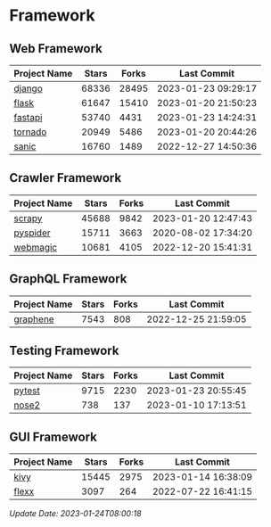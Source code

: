 # Framework

## Web Framework
| Project Name | Stars | Forks | Last Commit |
| ------------ | ----- | ----- | ----------- |
| [django](https://github.com/django/django) | 68336 | 28495 | 2023-01-23 09:29:17 |
| [flask](https://github.com/pallets/flask) | 61647 | 15410 | 2023-01-20 21:50:23 |
| [fastapi](https://github.com/tiangolo/fastapi) | 53740 | 4431 | 2023-01-23 14:24:31 |
| [tornado](https://github.com/tornadoweb/tornado) | 20949 | 5486 | 2023-01-20 20:44:26 |
| [sanic](https://github.com/sanic-org/sanic) | 16760 | 1489 | 2022-12-27 14:50:36 |

## Crawler Framework
| Project Name | Stars | Forks | Last Commit |
| ------------ | ----- | ----- | ----------- |
| [scrapy](https://github.com/scrapy/scrapy) | 45688 | 9842 | 2023-01-20 12:47:43 |
| [pyspider](https://github.com/binux/pyspider) | 15711 | 3663 | 2020-08-02 17:34:20 |
| [webmagic](https://github.com/code4craft/webmagic) | 10681 | 4105 | 2022-12-20 15:41:31 |

## GraphQL Framework
| Project Name | Stars | Forks | Last Commit |
| ------------ | ----- | ----- | ----------- |
| [graphene](https://github.com/graphql-python/graphene) | 7543 | 808 | 2022-12-25 21:59:05 |

## Testing Framework
| Project Name | Stars | Forks | Last Commit |
| ------------ | ----- | ----- | ----------- |
| [pytest](https://github.com/pytest-dev/pytest) | 9715 | 2230 | 2023-01-23 20:55:45 |
| [nose2](https://github.com/nose-devs/nose2) | 738 | 137 | 2023-01-10 17:13:51 |

## GUI Framework
| Project Name | Stars | Forks | Last Commit |
| ------------ | ----- | ----- | ----------- |
| [kivy](https://github.com/kivy/kivy) | 15445 | 2975 | 2023-01-14 16:38:09 |
| [flexx](https://github.com/flexxui/flexx) | 3097 | 264 | 2022-07-22 16:41:15 |

*Update Date: 2023-01-24T08:00:18*